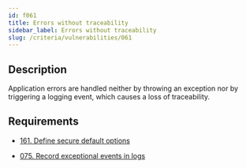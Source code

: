 ```yaml
---
id: f061
title: Errors without traceability
sidebar_label: Errors without traceability
slug: /criteria/vulnerabilities/061
---
```


## Description

Application errors are handled
neither by throwing an exception
nor by triggering a logging event,
which causes a loss of traceability.

## Requirements

- [161. Define secure default options](/criteria/requirements/source/161)

- [075. Record exceptional events in logs](/criteria/requirements/logs/075)
